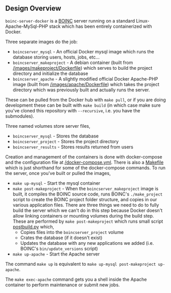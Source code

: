 Design Overview
---------------

`boinc-server-docker` is a [BOINC](https://github.com/BOINC/boinc) server running on a standard Linux-Apache-MySql-PHP stack which has been entirely containerized with Docker. 



Three separate images do the job:

* `boincserver_mysql` - An official Docker mysql image which runs the database storing users, hosts, jobs, etc...
* `boincserver_makeproject` - A debian container (built from [/images/makeproject/Dockerfile](/images/makeproject/Dockerfile)) which serves to build the project directory and initialize the database
* `boincserver_apache` - A slightly modified official Docker Apache-PHP image (built from [/images/apache/Dockerfile](/images/apache/Dockerfile)) which takes the project directory which was previously built and actually runs the server. 

These can be pulled from the Docker hub with `make pull`, or if you are doing development these can be built with `make build` (in which case make sure you've cloned this repository with `--recursive`, i.e. you have the submodules).

Three named volumes store server files, 

* `boincserver_mysql` - Stores the database
* `boincserver_project` - Stores the project directory
* `boincserver_results` - Stores results returned from users

Creation and management of the containers is done with docker-compose and the configuration file at [/docker-compose.yml](/docker-compose.yml). There is also a [Makefile](/Makefile) which is just shorthand for some of the docker-compose commands. To run the server, once you've built or pulled the images, 

* `make up-mysql` - Start the mysql container
* `make post-makeproject` - When the `boincserver_makeproject` image is built, it compiles the BOINC source code, runs BOINC's `./make_project` script to create the BOINC project folder structure, and copies in our various application files. There are three things we need to do to fully build the server which we can't do in this step because Docker doesn't allow linking containers or mounting volumes during the build step. These are performed by `make post-makeproject` which runs small script [postbuild.py](/images/makeproject/postbuild.py) which,
    * Copies files into the `boincserver_project` volume
    * Crates the database (if it doesn't exist)
    * Updates the database with any new applications we added (i.e. BOINC's `bin/update_versions` script) 
* `make up-apache` - Start the Apache server 

The command `make up` is equivalent to `make up-mysql post-makeproject up-apache`. 

The `make exec-apache` command gets you a shell inside the Apache container to perform maintenance or submit new jobs. 

